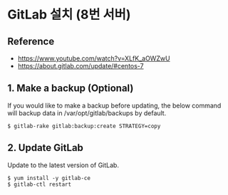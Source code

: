 # GitLab 설치 (8번 서버)

## Reference
- https://www.youtube.com/watch?v=XLfK_aOWZwU
- https://about.gitlab.com/update/#centos-7


## 1. Make a backup (Optional)

If you would like to make a backup before updating, the below command will backup data in /var/opt/gitlab/backups by default.

```
$ gitlab-rake gitlab:backup:create STRATEGY=copy
```

## 2. Update GitLab
Update to the latest version of GitLab.

```
$ yum install -y gitlab-ce
$ gitlab-ctl restart
```